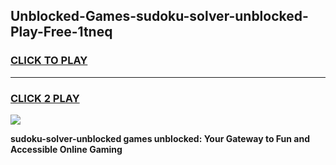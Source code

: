 
## Unblocked-Games-sudoku-solver-unblocked-Play-Free-1tneq
<h3>
<a href="https://premium76.site?title=sudoku-solver-unblocked&ref=18A1">CLICK TO PLAY</a></h3>
<hr>

<h3>
<a href="https://premium76.site?title=sudoku-solver-unblocked&ref=18A1">CLICK 2 PLAY</a>
  
</h3>

<a href="https://premium76.site?title=sudoku-solver-unblocked&ref=18A1"><img src="https://clearcache.store/games.png"></a>


**sudoku-solver-unblocked games unblocked: Your Gateway to Fun and Accessible Online Gaming**
